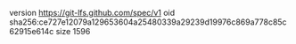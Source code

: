 version https://git-lfs.github.com/spec/v1
oid sha256:ce727e12079a129653604a25480339a29239d19976c869a778c85c62915e614c
size 1596
